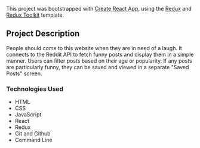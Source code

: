 This project was bootstrapped with [Create React App](https://github.com/facebook/create-react-app), using the [Redux](https://redux.js.org/) and [Redux Toolkit](https://redux-toolkit.js.org/) template.

## Project Description

People should come to this website when they are in need of a laugh.  It connects to the Reddit API to fetch funny posts and display them in a simple manner.  Users can filter posts based on their age or popularity.  If any posts are particularly funny, they can be saved and viewed in a separate "Saved Posts" screen.

### Technologies Used

* HTML
* CSS
* JavaScript
* React
* Redux
* Git and Github
* Command Line
